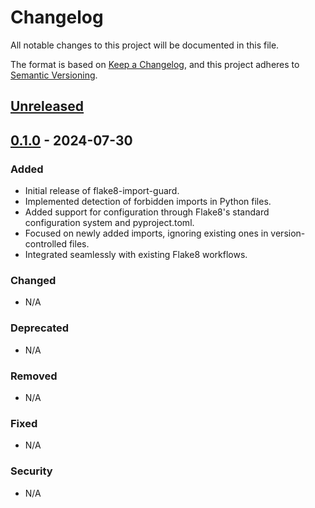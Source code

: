 # Changelog

All notable changes to this project will be documented in this file.

The format is based on [Keep a Changelog](https://keepachangelog.com/en/1.0.0/),
and this project adheres to [Semantic Versioning](https://semver.org/spec/v2.0.0.html).

## [Unreleased]

## [0.1.0] - 2024-07-30

### Added
- Initial release of flake8-import-guard.
- Implemented detection of forbidden imports in Python files.
- Added support for configuration through Flake8's standard configuration system and pyproject.toml.
- Focused on newly added imports, ignoring existing ones in version-controlled files.
- Integrated seamlessly with existing Flake8 workflows.

### Changed
- N/A

### Deprecated
- N/A

### Removed
- N/A

### Fixed
- N/A

### Security
- N/A

[Unreleased]: https://github.com/K-dash/flake8-import-guard/compare/v0.1.0...HEAD
[0.1.0]: https://github.com/K-dash/flake8-import-guard/releases/tag/v0.1.0
